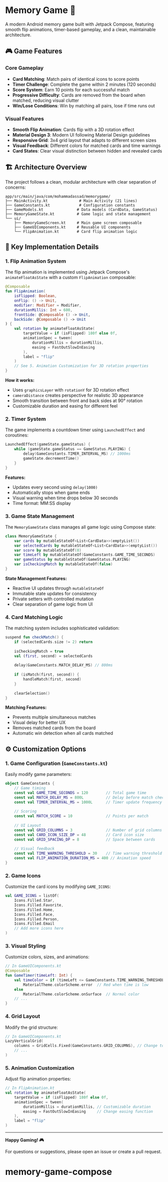 # Memory Game 🧠

A modern Android memory game built with Jetpack Compose, featuring smooth flip animations, timer-based gameplay, and a clean, maintainable architecture.

## 🎮 Game Features

### Core Gameplay
- **Card Matching**: Match pairs of identical icons to score points
- **Timer Challenge**: Complete the game within 2 minutes (120 seconds)
- **Score System**: Earn 10 points for each successful match
- **Progressive Difficulty**: Cards are removed from the board when matched, reducing visual clutter
- **Win/Lose Conditions**: Win by matching all pairs, lose if time runs out

### Visual Features
- **Smooth Flip Animation**: Cards flip with a 3D rotation effect
- **Material Design 3**: Modern UI following Material Design guidelines
- **Responsive Grid**: 3x4 grid layout that adapts to different screen sizes
- **Visual Feedback**: Different colors for matched cards and time warnings
- **Card States**: Clear visual distinction between hidden and revealed cards

## 🏗️ Architecture Overview

The project follows a clean, modular architecture with clear separation of concerns:

```
app/src/main/java/com/mohammadassad/memorygame/
├── MainActivity.kt              # Main Activity (21 lines)
├── GameConstants.kt             # Configuration constants
├── GameModels.kt               # Data models (CardData, GameStatus)
├── MemoryGameState.kt          # Game logic and state management
└── ui/
    ├── MemoryGameScreen.kt     # Main game screen composable
    ├── GameUIComponents.kt     # Reusable UI components
    └── FlipAnimation.kt        # Card flip animation logic
```

## 🎯 Key Implementation Details

### 1. Flip Animation System

The flip animation is implemented using Jetpack Compose's `animateFloatAsState` with a custom `FlipAnimation` composable:

```kotlin
@Composable
fun FlipAnimation(
    isFlipped: Boolean,
    onFlip: () -> Unit,
    modifier: Modifier = Modifier,
    durationMillis: Int = 600,
    frontSide: @Composable () -> Unit,
    backSide: @Composable () -> Unit
) {
    val rotation by animateFloatAsState(
        targetValue = if (isFlipped) 180f else 0f,
        animationSpec = tween(
            durationMillis = durationMillis,
            easing = FastOutSlowInEasing
        ),
        label = "flip"
    )
    // See 5. Animation Customization for 3D rotation properties
}
```

**How it works:**
- Uses `graphicsLayer` with `rotationY` for 3D rotation effect
- `cameraDistance` creates perspective for realistic 3D appearance
- Smooth transition between front and back sides at 90° rotation
- Customizable duration and easing for different feel

### 2. Timer System

The game implements a countdown timer using `LaunchedEffect` and coroutines:

```kotlin
LaunchedEffect(gameState.gameStatus) {
    while (gameState.gameStatus == GameStatus.PLAYING) {
        delay(GameConstants.TIMER_INTERVAL_MS) // 1000ms
        gameState.decrementTime()
    }
}
```

**Features:**
- Updates every second using `delay(1000)`
- Automatically stops when game ends
- Visual warning when time drops below 30 seconds
- Time format: MM:SS display

### 3. Game State Management

The `MemoryGameState` class manages all game logic using Compose state:

```kotlin
class MemoryGameState {
    var cards by mutableStateOf<List<CardData>>(emptyList())
    var selectedCards by mutableStateOf<List<CardData>>(emptyList())
    var score by mutableStateOf(0)
    var timeLeft by mutableStateOf(GameConstants.GAME_TIME_SECONDS)
    var gameStatus by mutableStateOf(GameStatus.PLAYING)
    var isCheckingMatch by mutableStateOf(false)
}
```

**State Management Features:**
- Reactive UI updates through `mutableStateOf`
- Immutable state updates for consistency
- Private setters with controlled mutation
- Clear separation of game logic from UI

### 4. Card Matching Logic

The matching system includes sophisticated validation:

```kotlin
suspend fun checkMatch() {
    if (selectedCards.size != 2) return
    
    isCheckingMatch = true
    val (first, second) = selectedCards
    
    delay(GameConstants.MATCH_DELAY_MS) // 800ms
    
    if (isMatch(first, second)) {
        handleMatch(first, second)
    }
    
    clearSelection()
}
```

**Matching Features:**
- Prevents multiple simultaneous matches
- Visual delay for better UX
- Removes matched cards from the board
- Automatic win detection when all cards matched

## ⚙️ Customization Options

### 1. Game Configuration (`GameConstants.kt`)

Easily modify game parameters:

```kotlin
object GameConstants {
    // Game timing
    const val GAME_TIME_SECONDS = 120        // Total game time
    const val MATCH_DELAY_MS = 800L          // Delay before match check
    const val TIMER_INTERVAL_MS = 1000L      // Timer update frequency
    
    // Scoring
    const val MATCH_SCORE = 10               // Points per match
    
    // UI Layout
    const val GRID_COLUMNS = 3               // Number of grid columns
    const val CARD_ICON_SIZE_DP = 48         // Card icon size
    const val GRID_SPACING_DP = 8            // Space between cards
    
    // Visual feedback
    const val TIME_WARNING_THRESHOLD = 30    // Time warning threshold
    const val FLIP_ANIMATION_DURATION_MS = 400 // Animation speed
}
```

### 2. Game Icons

Customize the card icons by modifying `GAME_ICONS`:

```kotlin
val GAME_ICONS = listOf(
    Icons.Filled.Star,
    Icons.Filled.Favorite,
    Icons.Filled.Home,
    Icons.Filled.Face,
    Icons.Filled.Person,
    Icons.Filled.Email
    // Add more icons here
)
```

### 3. Visual Styling

Customize colors, sizes, and animations:

```kotlin
// In GameUIComponents.kt
@Composable
fun GameTimer(timeLeft: Int) {
    val timeColor = if (timeLeft <= GameConstants.TIME_WARNING_THRESHOLD) 
        MaterialTheme.colorScheme.error  // Red when time is low
    else 
        MaterialTheme.colorScheme.onSurface  // Normal color
    // ...
}
```

### 4. Grid Layout

Modify the grid structure:

```kotlin
// In GameUIComponents.kt
LazyVerticalGrid(
    columns = GridCells.Fixed(GameConstants.GRID_COLUMNS), // Change to 4 for 4x3 grid
    // ...
)
```

### 5. Animation Customization

Adjust flip animation properties:

```kotlin
// In FlipAnimation.kt
val rotation by animateFloatAsState(
    targetValue = if (isFlipped) 180f else 0f,
    animationSpec = tween(
        durationMillis = durationMillis, // Customizable duration
        easing = FastOutSlowInEasing     // Change easing function
    ),
    label = "flip"
)
```

---

**Happy Gaming! 🎮**

For questions or suggestions, please open an issue or create a pull request.
# memory-game-compose
